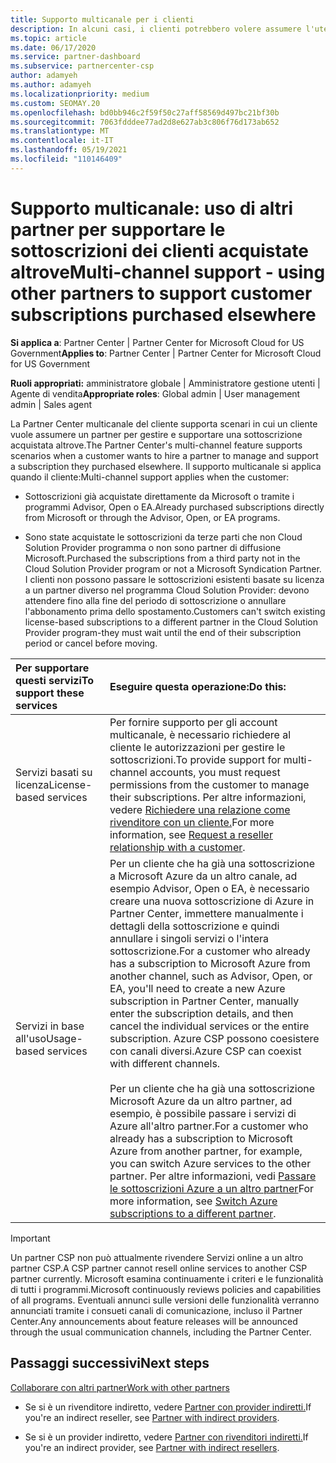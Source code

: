```yaml
---
title: Supporto multicanale per i clienti
description: In alcuni casi, i clienti potrebbero volere assumere l'utente per effettuare il provisioning e supportare una sottoscrizione acquistata altrove.
ms.topic: article
ms.date: 06/17/2020
ms.service: partner-dashboard
ms.subservice: partnercenter-csp
author: adamyeh
ms.author: adamyeh
ms.localizationpriority: medium
ms.custom: SEOMAY.20
ms.openlocfilehash: bd0bb946c2f59f50c27aff58569d497bc21bf30b
ms.sourcegitcommit: 7063fdddee77ad2d8e627ab3c806f76d173ab652
ms.translationtype: MT
ms.contentlocale: it-IT
ms.lasthandoff: 05/19/2021
ms.locfileid: "110146409"
---
```

# <a name="multi-channel-support---using-other-partners-to-support-customer-subscriptions-purchased-elsewhere"></a><span data-ttu-id="c97e6-103">Supporto multicanale: uso di altri partner per supportare le sottoscrizioni dei clienti acquistate altrove</span><span class="sxs-lookup"><span data-stu-id="c97e6-103">Multi-channel support - using other partners to support customer subscriptions purchased elsewhere</span></span>

<span data-ttu-id="c97e6-104">**Si applica a**: Partner Center | Partner Center for Microsoft Cloud for US Government</span><span class="sxs-lookup"><span data-stu-id="c97e6-104">**Applies to**: Partner Center | Partner Center for Microsoft Cloud for US Government</span></span>

<span data-ttu-id="c97e6-105">**Ruoli appropriati:** amministratore globale | Amministratore gestione utenti | Agente di vendita</span><span class="sxs-lookup"><span data-stu-id="c97e6-105">**Appropriate roles**: Global admin | User management admin | Sales agent</span></span>

<span data-ttu-id="c97e6-106">La Partner Center multicanale del cliente supporta scenari in cui un cliente vuole assumere un partner per gestire e supportare una sottoscrizione acquistata altrove.</span><span class="sxs-lookup"><span data-stu-id="c97e6-106">The Partner Center's multi-channel feature supports scenarios when a customer wants to hire a partner to manage and support a subscription they purchased elsewhere.</span></span> <span data-ttu-id="c97e6-107">Il supporto multicanale si applica quando il cliente:</span><span class="sxs-lookup"><span data-stu-id="c97e6-107">Multi-channel support applies when the customer:</span></span>

- <span data-ttu-id="c97e6-108">Sottoscrizioni già acquistate direttamente da Microsoft o tramite i programmi Advisor, Open o EA.</span><span class="sxs-lookup"><span data-stu-id="c97e6-108">Already purchased subscriptions directly from Microsoft or through the Advisor, Open, or EA programs.</span></span>

- <span data-ttu-id="c97e6-109">Sono state acquistate le sottoscrizioni da terze parti che non Cloud Solution Provider programma o non sono partner di diffusione Microsoft.</span><span class="sxs-lookup"><span data-stu-id="c97e6-109">Purchased the subscriptions from a third party not in the Cloud Solution Provider program or not a Microsoft Syndication Partner.</span></span> <span data-ttu-id="c97e6-110">I clienti non possono passare le sottoscrizioni esistenti basate su licenza a un partner diverso nel programma Cloud Solution Provider: devono attendere fino alla fine del periodo di sottoscrizione o annullare l'abbonamento prima dello spostamento.</span><span class="sxs-lookup"><span data-stu-id="c97e6-110">Customers can't switch existing license-based subscriptions to a different partner in the Cloud Solution Provider program-they must wait until the end of their subscription period or cancel before moving.</span></span>

|<span data-ttu-id="c97e6-111">Per supportare questi servizi</span><span class="sxs-lookup"><span data-stu-id="c97e6-111">To support these services</span></span>  | <span data-ttu-id="c97e6-112">Eseguire questa operazione:</span><span class="sxs-lookup"><span data-stu-id="c97e6-112">Do this:</span></span> |
|:---------|:---------|
|<span data-ttu-id="c97e6-113">Servizi basati su licenza</span><span class="sxs-lookup"><span data-stu-id="c97e6-113">License-based services</span></span>    | <span data-ttu-id="c97e6-114">Per fornire supporto per gli account multicanale, è necessario richiedere al cliente le autorizzazioni per gestire le sottoscrizioni.</span><span class="sxs-lookup"><span data-stu-id="c97e6-114">To provide support for multi-channel accounts, you must request permissions from the customer to manage their subscriptions.</span></span> <span data-ttu-id="c97e6-115">Per altre informazioni, vedere [Richiedere una relazione come rivenditore con un cliente.](request-a-relationship-with-a-customer.md)</span><span class="sxs-lookup"><span data-stu-id="c97e6-115">For more information, see [Request a reseller relationship with a customer](request-a-relationship-with-a-customer.md).</span></span>   |
|<span data-ttu-id="c97e6-116">Servizi in base all'uso</span><span class="sxs-lookup"><span data-stu-id="c97e6-116">Usage-based services</span></span>     |  <span data-ttu-id="c97e6-117">Per un cliente che ha già una sottoscrizione a Microsoft Azure da un altro canale, ad esempio Advisor, Open o EA, è necessario creare una nuova sottoscrizione di Azure in Partner Center, immettere manualmente i dettagli della sottoscrizione e quindi annullare i singoli servizi o l'intera sottoscrizione.</span><span class="sxs-lookup"><span data-stu-id="c97e6-117">For a customer who already has a subscription to Microsoft Azure from another channel, such as Advisor, Open, or EA, you'll need to create a new Azure subscription in Partner Center, manually enter the subscription details, and then cancel the individual services or the entire subscription.</span></span> <span data-ttu-id="c97e6-118">Azure CSP possono coesistere con canali diversi.</span><span class="sxs-lookup"><span data-stu-id="c97e6-118">Azure CSP can coexist with different channels.</span></span><br/><br/> <span data-ttu-id="c97e6-119">Per un cliente che ha già una sottoscrizione Microsoft Azure da un altro partner, ad esempio, è possibile passare i servizi di Azure all'altro partner.</span><span class="sxs-lookup"><span data-stu-id="c97e6-119">For a customer who already has a subscription to Microsoft Azure from another partner, for example, you can switch Azure services to the other partner.</span></span>  <span data-ttu-id="c97e6-120">Per altre informazioni, vedi [Passare le sottoscrizioni Azure a un altro partner](switch-azure-subscriptions-to-a-different-partner.md)</span><span class="sxs-lookup"><span data-stu-id="c97e6-120">For more information, see [Switch Azure subscriptions to a different partner](switch-azure-subscriptions-to-a-different-partner.md).</span></span> |

> [!IMPORTANT]  
> <span data-ttu-id="c97e6-121">Un partner CSP non può attualmente rivendere Servizi online a un altro partner CSP.</span><span class="sxs-lookup"><span data-stu-id="c97e6-121">A CSP partner cannot resell online services to another CSP partner currently.</span></span> <span data-ttu-id="c97e6-122">Microsoft esamina continuamente i criteri e le funzionalità di tutti i programmi.</span><span class="sxs-lookup"><span data-stu-id="c97e6-122">Microsoft continuously reviews policies and capabilities of all programs.</span></span> <span data-ttu-id="c97e6-123">Eventuali annunci sulle versioni delle funzionalità verranno annunciati tramite i consueti canali di comunicazione, incluso il Partner Center.</span><span class="sxs-lookup"><span data-stu-id="c97e6-123">Any announcements about feature releases will be announced through the usual communication channels, including the Partner Center.</span></span>

## <a name="next-steps"></a><span data-ttu-id="c97e6-124">Passaggi successivi</span><span class="sxs-lookup"><span data-stu-id="c97e6-124">Next steps</span></span>

[<span data-ttu-id="c97e6-125">Collaborare con altri partner</span><span class="sxs-lookup"><span data-stu-id="c97e6-125">Work with other partners</span></span>](work-with-other-partners.md)

- <span data-ttu-id="c97e6-126">Se si è un rivenditore indiretto, vedere [Partner con provider indiretti.](indirect-reseller-tasks-in-partner-center.md)</span><span class="sxs-lookup"><span data-stu-id="c97e6-126">If you're an indirect reseller, see [Partner with indirect providers](indirect-reseller-tasks-in-partner-center.md).</span></span>

- <span data-ttu-id="c97e6-127">Se si è un provider indiretto, vedere [Partner con rivenditori indiretti.](indirect-provider-tasks-in-partner-center.md)</span><span class="sxs-lookup"><span data-stu-id="c97e6-127">If you're an indirect provider, see [Partner with indirect resellers](indirect-provider-tasks-in-partner-center.md).</span></span>
